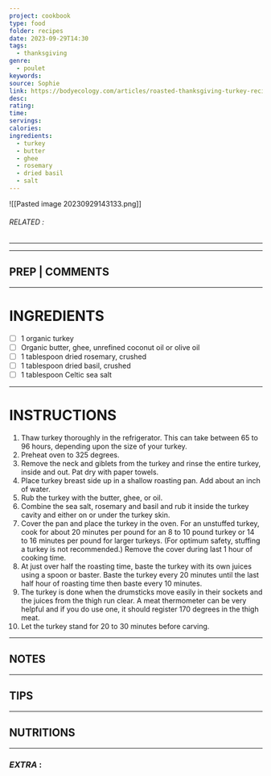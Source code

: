 ```yaml
---
project: cookbook
type: food
folder: recipes
date: 2023-09-29T14:30
tags:
  - thanksgiving
genre:
  - poulet
keywords: 
source: Sophie
link: https://bodyecology.com/articles/roasted-thanksgiving-turkey-recipe/?utm_source=newsletter&utm_campaign=2016-11-16-newsletter&utm_medium=email
desc: 
rating: 
time: 
servings: 
calories: 
ingredients:
  - turkey
  - butter
  - ghee
  - rosemary
  - dried basil
  - salt
---
```


![[Pasted image 20230929143133.png]]
###### *RELATED* : 
---


---
## PREP | COMMENTS



---
# INGREDIENTS

- [ ] 1 organic turkey
- [ ] Organic butter, ghee, unrefined coconut oil or olive oil
- [ ] 1 tablespoon dried rosemary, crushed
- [ ] 1 tablespoon dried basil, crushed
- [ ] 1 tablespoon Celtic sea salt

---
# INSTRUCTIONS

1. Thaw turkey thoroughly in the refrigerator. This can take between 65 to 96 hours, depending upon the size of your turkey.
2. Preheat oven to 325 degrees.
3. Remove the neck and giblets from the turkey and rinse the entire turkey, inside and out. Pat dry with paper towels.
4. Place turkey breast side up in a shallow roasting pan. Add about an inch of water.
5. Rub the turkey with the butter, ghee, or oil.
6. Combine the sea salt, rosemary and basil and rub it inside the turkey cavity and either on or under the turkey skin.
7. Cover the pan and place the turkey in the oven. For an unstuffed turkey, cook for about 20 minutes per pound for an 8 to 10 pound turkey or 14 to 16 minutes per pound for larger turkeys. (For optimum safety, stuffing a turkey is not recommended.) Remove the cover during last 1 hour of cooking time.
8. At just over half the roasting time, baste the turkey with its own juices using a spoon or baster. Baste the turkey every 20 minutes until the last half hour of roasting time then baste every 10 minutes.
9. The turkey is done when the drumsticks move easily in their sockets and the juices from the thigh run clear. A meat thermometer can be very helpful and if you do use one, it should register 170 degrees in the thigh meat.
10. Let the turkey stand for 20 to 30 minutes before carving.

---
## NOTES



---
## TIPS



---
## NUTRITIONS



---
### *EXTRA* :



